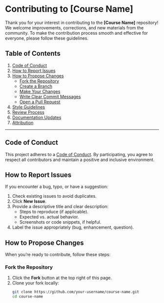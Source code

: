 # Contributing to [Course Name]

Thank you for your interest in contributing to the **[Course Name]** repository! We welcome improvements, corrections, and new materials from the community. To make the contribution process smooth and effective for everyone, please follow these guidelines.

## Table of Contents

1. [Code of Conduct](#code-of-conduct)  
2. [How to Report Issues](#how-to-report-issues)  
3. [How to Propose Changes](#how-to-propose-changes)  
   - [Fork the Repository](#fork-the-repository)  
   - [Create a Branch](#create-a-branch)  
   - [Make Your Changes](#make-your-changes)  
   - [Write Clear Commit Messages](#write-clear-commit-messages)  
   - [Open a Pull Request](#open-a-pull-request)  
4. [Style Guidelines](#style-guidelines)  
5. [Review Process](#review-process)  
6. [Documentation Updates](#documentation-updates)  
7. [Attribution](#attribution)  

---

## Code of Conduct

This project adheres to a [Code of Conduct](CODE_OF_CONDUCT.md). By participating, you agree to respect all contributors and maintain a positive and inclusive environment.

## How to Report Issues

If you encounter a bug, typo, or have a suggestion:

1. Check existing issues to avoid duplicates.  
2. Click **New Issue**.  
3. Provide a descriptive title and clear description:  
   - Steps to reproduce (if applicable).  
   - Expected vs. actual behavior.  
   - Screenshots or code snippets, if helpful.  
4. Label the issue appropriately (bug, enhancement, question).

## How to Propose Changes

When you’re ready to contribute, follow these steps:

### Fork the Repository

1. Click the **Fork** button at the top right of this page.  
2. Clone your fork locally:
   ```bash
   git clone https://github.com/your-username/course-name.git
   cd course-name
